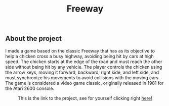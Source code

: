 <h1 align="center">Freeway</h1>
<br>
<h2>About the project</h2>
<p>I made a game based on the classic Freeway that has as its objective to help a chicken cross a busy highway, avoiding being hit by cars at high speed. The chicken starts at the edge of the road and must reach the other side without being hit by any vehicle. The player controls the chicken using the arrow keys, moving it forward, backward, right side, and left side, and must synchronize his movements to avoid collisions with the moving cars. The game is considered a video game classic, originally released in 1981 for the Atari 2600 console.</p>

<p align="center">This is the link to the project, see for yourself clicking right <a href="https://editor.p5js.org/gabrieldossantossilva69/full/5cZcLHIp4" target="_blank">here!</a></p>
<br><br>






